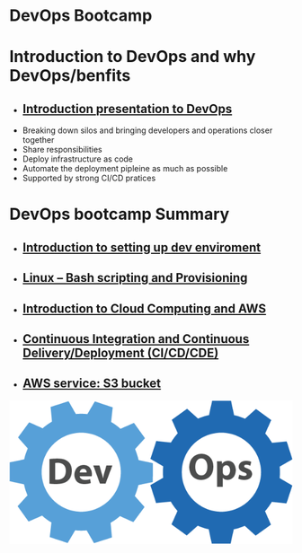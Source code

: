 # DevOps Bootcamp

# Introduction to DevOps and why DevOps/benfits
- ## [Introduction presentation to DevOps](https://docs.google.com/presentation/d/1_rAENa61aIOGAu98bSSqd7IDKVRM3B4Lkn7wbYI5C34/edit?usp=sharing)
- Breaking down silos and bringing developers and operations closer together
- Share responsibilities
- Deploy infrastructure as code
- Automate the deployment pipleine as much as possible
- Supported by strong CI/CD pratices

# DevOps bootcamp Summary
- ## [Introduction to setting up dev enviroment](https://github.com/Asare12/DevEnvironment) 
- ## [Linux – Bash scripting and Provisioning](https://github.com/Asare12/linux-commands)
- ## [Introduction to Cloud Computing and AWS](https://github.com/Asare12/AWS-Task) 
- ## [Continuous Integration and Continuous Delivery/Deployment (CI/CD/CDE)](https://github.com/Asare12/CI-CD_with_Jenkins)  
- ## [AWS service: S3 bucket](https://github.com/Asare12/AWS-S3-Task) 


![Devops](https://github.com/Asare12/DevOps-Bootcamp/blob/master/images/DevOps-Gear.png)

